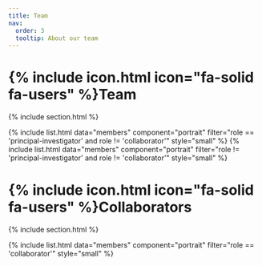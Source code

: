```yaml
---
title: Team
nav:
  order: 3
  tooltip: About our team
---
```


# {% include icon.html icon="fa-solid fa-users" %}Team

{% include section.html %}

{% include list.html data="members" component="portrait" filter="role == 'principal-investigator' and role != 'collaborator'" style="small" %}
{% include list.html data="members" component="portrait" filter="role != 'principal-investigator' and role != 'collaborator'" style="small" %}

# {% include icon.html icon="fa-solid fa-users" %}Collaborators

{% include section.html %}

{% include list.html data="members" component="portrait" filter="role == 'collaborator'" style="small" %}